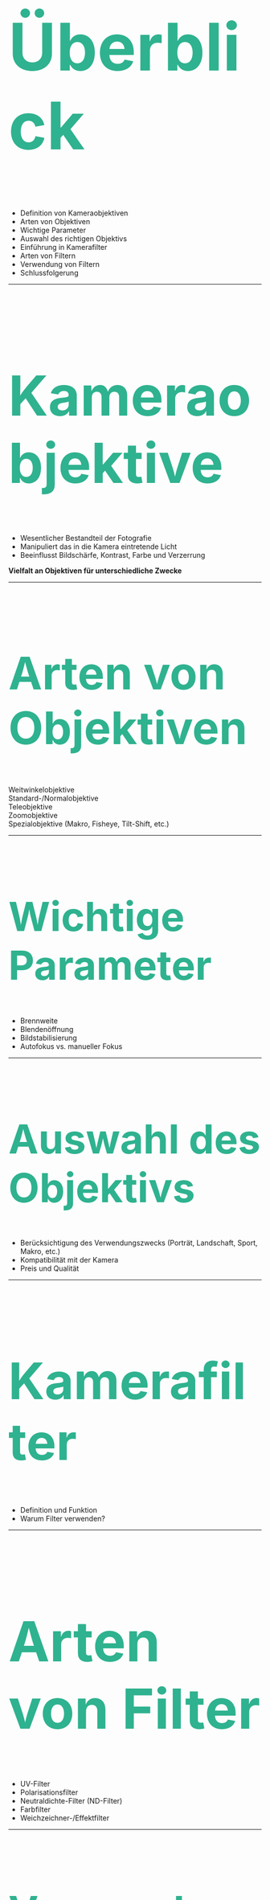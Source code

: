 <!-- Überblick über Kameraobjektive und Filter -->
<h1 style="color:rgb(47, 178, 143); font-size: 130px;">Überblick</h1>

- Definition von Kameraobjektiven
- Arten von Objektiven
- Wichtige Parameter
- Auswahl des richtigen Objektivs
- Einführung in Kamerafilter
- Arten von Filtern
- Verwendung von Filtern
- Schlussfolgerung

---

<h1 style="color:rgb(47, 178, 143); font-size: 110px;">Kameraobjektive</h1>

- Wesentlicher Bestandteil der Fotografie
- Manipuliert das in die Kamera eintretende Licht
- Beeinflusst Bildschärfe, Kontrast, Farbe und Verzerrung

**Vielfalt an Objektiven für unterschiedliche Zwecke**

---

<h1 style="color:rgb(47, 178, 143); font-size: 90px;">Arten von Objektiven</h1>

<section>
</section>

<section>
Weitwinkelobjektive
</section>

<section>
Standard-/Normalobjektive
</section>

<section>
Teleobjektive
</section>

<section>
Zoomobjektive
</section>

<section>
Spezialobjektive (Makro, Fisheye, Tilt-Shift, etc.)
</section>

---

<h1 style="color:rgb(47, 178, 143); font-size: 80px;">Wichtige Parameter</h1>

<section>

- Brennweite
- Blendenöffnung
- Bildstabilisierung
- Autofokus vs. manueller Fokus
</section>

---

<h1 style="color:rgb(47, 178, 143); font-size: 80px;">Auswahl des Objektivs</h1>

- Berücksichtigung des Verwendungszwecks (Porträt, Landschaft, Sport, Makro, etc.)
- Kompatibilität mit der Kamera
- Preis und Qualität

---

<h1 style="color:rgb(47, 178, 143); font-size: 100px;">Kamerafilter</h1>

<section>

- Definition und Funktion
- Warum Filter verwenden?
</section>

---

<h1 style="color:rgb(47, 178, 143); font-size: 110px;">Arten von Filter</h1>

<section>

- UV-Filter
- Polarisationsfilter
- Neutraldichte-Filter (ND-Filter)
- Farbfilter
- Weichzeichner-/Effektfilter
</section>

---

<h1 style="color:rgb(47, 178, 143); font-size: 80px;">Verwendung von Filter</h1>

- Auswahl des richtigen Filters für eine bestimmte Aufnahme
- Einfluss des Filters auf die Bildqualität
- Physische vs. digitale Filter

---

<h1 style="color:rgb(47, 178, 143); font-size: 100px;">Schlussfolgerung</h1>

<section>

- Zusammenfassung
- Wichtige Schlüsselpunkte
- Offene Fragen und Diskussion
</section>
